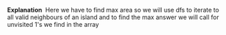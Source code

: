 **Explanation**
​
Here we have to find max area so we will use dfs to iterate to all valid neighbours of an island and to find the max answer we will call for unvisited 1's we find in the array